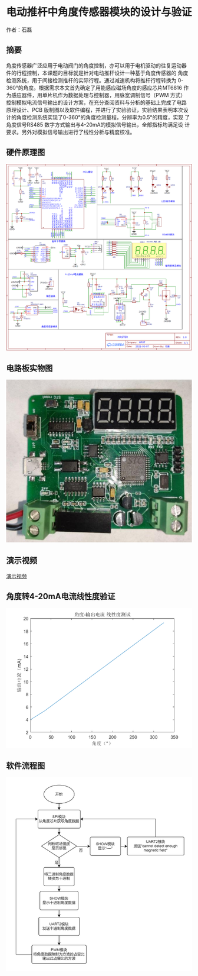 # 电动推杆中角度传感器模块的设计与验证
作者：石磊
## 摘要
角度传感器广泛应用于电动阀门的角度控制，亦可以用于电机驱动的往复运动器
件的行程控制，本课题的目标就是针对电动推杆设计一种基于角度传感器的
角度检测系统，用于间接检测推杆的实际行程。通过减速机构将推杆行程转换为
0-360°的角度。根据需求本文首先确定了用能感应磁场角度的感应芯片MT6816
作为感应器件，用单片机作为数据处理与控制器，用脉宽调制信号（PWM 方式）
控制模拟电流信号输出的设计方案，在充分查阅资料与分析的基础上完成了电路
原理设计、PCB 版制图以及软件编程，并进行了实验验证，实验结果表明本次设
计的角度检测系统实现了0-360°的角度检测量程，分辨率为0.5°的精度，实现
了角度信号RS485 数字方式输出与4-20mA的模拟信号输出，全部指标均满足设
计要求。另外对模拟信号输出进行了线性分析与精度校准。
## 硬件原理图
![硬件原理图](https://github.com/BeeFl/AngleSensor/blob/master/hardware/%E7%A1%AC%E4%BB%B6%E5%8E%9F%E7%90%86%E5%9B%BE.png)
## 电路板实物图
![电路板实物图](https://github.com/BeeFl/AngleSensor/blob/master/hardware/%E7%94%B5%E8%B7%AF%E6%9D%BF%E5%AE%9E%E7%89%A9%E5%9B%BE.png)
## 演示视频
[演示视频](https://www.bilibili.com/video/BV1m94y1B74E)
## 角度转4-20mA电流线性度验证
![角度转4-20mA电流线性度验证](https://github.com/BeeFl/AngleSensor/blob/master/img/angle_current_linearity_test.png)
## 软件流程图
![角度转4-20mA电流线性度验证](https://github.com/BeeFl/AngleSensor/blob/master/img/%E8%BD%AF%E4%BB%B6%E6%B5%81%E7%A8%8B%E5%9B%BE.png)
